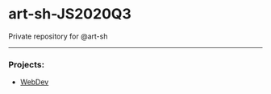 # art-sh-JS2020Q3
Private repository for @art-sh

***

### Projects:
* [WebDev](https://rolling-scopes-school.github.io/art-sh-JS2020Q3/webdev/)